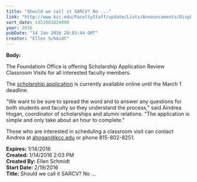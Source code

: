 ```yaml
---
title: "Should we call it SARCV? No ..."
link: "http://www.kcc.edu/FacultyStaff/update/Lists/Announcements/DispForm.aspx?ID=2141"
sort_date: 1452801824000
year: 2016
pubDate: "14 Jan 2016 20:03:44 GMT"
creator: "Ellen Schmidt"
---
```


<div><b>Body:</b> <div class="ExternalClass21345E2D2DD54C95B34D719BBCA474C2"><p>​The Foundatioin Office is offering Scholarship Application Review Classroom Visits for all interested faculty members.</p>
<p>The <a href="/future/paying/scholarships/Pages/default.aspx">scholarship application</a> is currently available online until the March 1 deadline.</p>
<p>&quot;We want to be sure to spread the word and to answer any questions for both students and faculty so they understand the process,&quot; said Aindrea Hogan, coordinator of scholarships and alumni relations. &quot;The application is simple and only take about an hour to complete.&quot;</p>
<p>Those who are interested in scheduling a classroom visit can contact Aindrea at <a href="mailto:ahogan@kcc.edu">ahogan@kcc.edu</a> or phone 815-802-8251.</p></div></div>
<div><b>Expires:</b> 1/14/2016</div>
<div><b>Created:</b> 1/14/2016 2:03 PM</div>
<div><b>Created By:</b> Ellen Schmidt</div>
<div><b>Start Date:</b> 2/19/2016</div>
<div><b>Title:</b> Should we call it SARCV? No ...</div>
